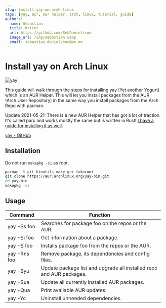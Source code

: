 ```yaml
---
slug: install-yay-on-arch-linux
tags: [yay, aur, aur helper, arch, linux, tutorial, guide]
authors:
  name: Sebastian
  title: Writer
  url: https://github.com/SebDanielsson
  image_url: /img/sebastian.webp
  email: sebastian.danielsson@pm.me
---
```


# Install yay on Arch Linux

![yay](/img/yay.webp)

This guide will walk through the steps for installing yay (Yet another Yogurt) which is an AUR Helper. This will let you install packages from the AUR (Arch User Repository) in the same way you install packages from the Arch Repo with pacman.

Update 2021-05-21:
There is a new AUR Helper that has got a lot of traction. It's called paru and works mostly the same but is written in Rust! [I have a guide for installing it as well](/install-paru-on-arch-linux).

<!--truncate-->

[yay - GitHub](https://github.com/Jguer/yay)

## Installation
Do not run `makepkg -si` as root.
```bash
pacman -S git binutils make gcc fakeroot
git clone https://aur.archlinux.org/yay-bin.git
cd yay-bin
makepkg -si
```

## Usage
| Command      | Function                                           |
| ------------ | -------------------------------------------------- |
| yay -Ss foo  | Searches for package foo on the repos or the AUR.  |
| yay -Si foo  | Get information about a package.                   |
| yay -S foo   | Installs package foo from the repos or the AUR.    |
| yay -Rns foo | Remove package, its dependencies and config files. |
| yay -Syu     | Update package list and upgrade all installed repo and AUR packages. |
| yay -Sua     | Update all currently installed AUR packages.       |
| yay -Qua     | Print available AUR updates.                       |
| yay -Yc      | Uninstall unneeded dependencies.                   |

